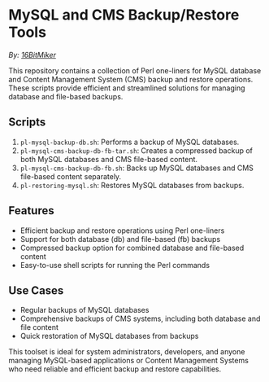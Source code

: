 # MySQL and CMS Backup/Restore Tools

*By: [16BitMiker](https://github.com/16BitMiker)* 

This repository contains a collection of Perl one-liners for MySQL database and Content Management System (CMS) backup and restore operations. These scripts provide efficient and streamlined solutions for managing database and file-based backups.

## Scripts

1. `pl-mysql-backup-db.sh`: Performs a backup of MySQL databases.
2. `pl-mysql-cms-backup-db-fb-tar.sh`: Creates a compressed backup of both MySQL databases and CMS file-based content.
3. `pl-mysql-cms-backup-db-fb.sh`: Backs up MySQL databases and CMS file-based content separately.
4. `pl-restoring-mysql.sh`: Restores MySQL databases from backups.

## Features

- Efficient backup and restore operations using Perl one-liners
- Support for both database (db) and file-based (fb) backups
- Compressed backup option for combined database and file-based content
- Easy-to-use shell scripts for running the Perl commands

## Use Cases

- Regular backups of MySQL databases
- Comprehensive backups of CMS systems, including both database and file content
- Quick restoration of MySQL databases from backups

This toolset is ideal for system administrators, developers, and anyone managing MySQL-based applications or Content Management Systems who need reliable and efficient backup and restore capabilities.
